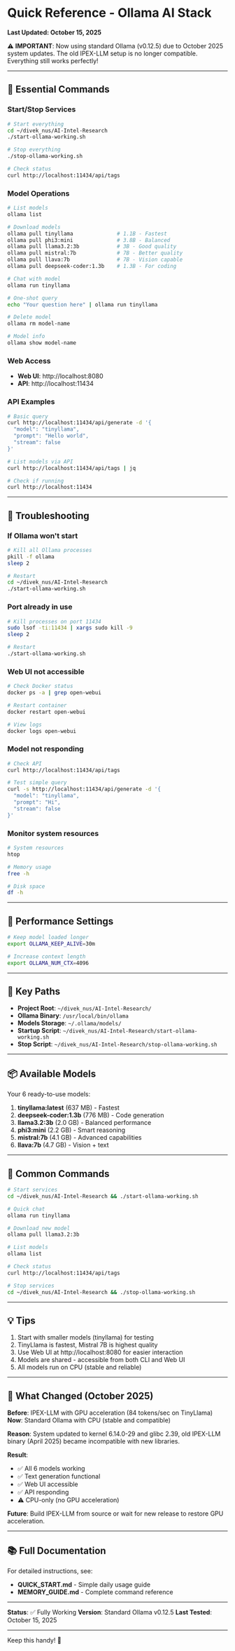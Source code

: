 # Quick Reference - Ollama AI Stack

**Last Updated: October 15, 2025**

⚠️ **IMPORTANT**: Now using standard Ollama (v0.12.5) due to October 2025 system updates. The old IPEX-LLM setup is no longer compatible. Everything still works perfectly!

---

## 🚀 Essential Commands

### Start/Stop Services
```bash
# Start everything
cd ~/divek_nus/AI-Intel-Research
./start-ollama-working.sh

# Stop everything
./stop-ollama-working.sh

# Check status
curl http://localhost:11434/api/tags
```

### Model Operations
```bash
# List models
ollama list

# Download models
ollama pull tinyllama              # 1.1B - Fastest
ollama pull phi3:mini              # 3.8B - Balanced
ollama pull llama3.2:3b            # 3B - Good quality
ollama pull mistral:7b             # 7B - Better quality
ollama pull llava:7b               # 7B - Vision capable
ollama pull deepseek-coder:1.3b    # 1.3B - For coding

# Chat with model
ollama run tinyllama

# One-shot query
echo "Your question here" | ollama run tinyllama

# Delete model
ollama rm model-name

# Model info
ollama show model-name
```

### Web Access
- **Web UI**: http://localhost:8080
- **API**: http://localhost:11434

### API Examples
```bash
# Basic query
curl http://localhost:11434/api/generate -d '{
  "model": "tinyllama",
  "prompt": "Hello world",
  "stream": false
}'

# List models via API
curl http://localhost:11434/api/tags | jq

# Check if running
curl http://localhost:11434
```

---

## 🔧 Troubleshooting

### If Ollama won't start
```bash
# Kill all Ollama processes
pkill -f ollama
sleep 2

# Restart
cd ~/divek_nus/AI-Intel-Research
./start-ollama-working.sh
```

### Port already in use
```bash
# Kill processes on port 11434
sudo lsof -ti:11434 | xargs sudo kill -9
sleep 2

# Restart
./start-ollama-working.sh
```

### Web UI not accessible
```bash
# Check Docker status
docker ps -a | grep open-webui

# Restart container
docker restart open-webui

# View logs
docker logs open-webui
```

### Model not responding
```bash
# Check API
curl http://localhost:11434/api/tags

# Test simple query
curl -s http://localhost:11434/api/generate -d '{
  "model": "tinyllama",
  "prompt": "Hi",
  "stream": false
}'
```

### Monitor system resources
```bash
# System resources
htop

# Memory usage
free -h

# Disk space
df -h
```

---

## 🎯 Performance Settings

```bash
# Keep model loaded longer
export OLLAMA_KEEP_ALIVE=30m

# Increase context length
export OLLAMA_NUM_CTX=4096
```

---

## 📍 Key Paths
- **Project Root**: `~/divek_nus/AI-Intel-Research/`
- **Ollama Binary**: `/usr/local/bin/ollama`
- **Models Storage**: `~/.ollama/models/`
- **Startup Script**: `~/divek_nus/AI-Intel-Research/start-ollama-working.sh`
- **Stop Script**: `~/divek_nus/AI-Intel-Research/stop-ollama-working.sh`

---

## 📦 Available Models

Your 6 ready-to-use models:
1. **tinyllama:latest** (637 MB) - Fastest
2. **deepseek-coder:1.3b** (776 MB) - Code generation
3. **llama3.2:3b** (2.0 GB) - Balanced performance
4. **phi3:mini** (2.2 GB) - Smart reasoning
5. **mistral:7b** (4.1 GB) - Advanced capabilities
6. **llava:7b** (4.7 GB) - Vision + text

---

## 💬 Common Commands

```bash
# Start services
cd ~/divek_nus/AI-Intel-Research && ./start-ollama-working.sh

# Quick chat
ollama run tinyllama

# Download new model
ollama pull llama3.2:3b

# List models
ollama list

# Check status
curl http://localhost:11434/api/tags

# Stop services
cd ~/divek_nus/AI-Intel-Research && ./stop-ollama-working.sh
```

---

## 💡 Tips
1. Start with smaller models (tinyllama) for testing
2. TinyLlama is fastest, Mistral 7B is highest quality
3. Use Web UI at http://localhost:8080 for easier interaction
4. Models are shared - accessible from both CLI and Web UI
5. All models run on CPU (stable and reliable)

---

## 📅 What Changed (October 2025)

**Before**: IPEX-LLM with GPU acceleration (84 tokens/sec on TinyLlama)
**Now**: Standard Ollama with CPU (stable and compatible)

**Reason**: System updated to kernel 6.14.0-29 and glibc 2.39, old IPEX-LLM binary (April 2025) became incompatible with new libraries.

**Result**:
- ✅ All 6 models working
- ✅ Text generation functional
- ✅ Web UI accessible
- ✅ API responding
- ⚠️ CPU-only (no GPU acceleration)

**Future**: Build IPEX-LLM from source or wait for new release to restore GPU acceleration.

---

## 📚 Full Documentation

For detailed instructions, see:
- **QUICK_START.md** - Simple daily usage guide
- **MEMORY_GUIDE.md** - Complete command reference

---

**Status**: ✅ Fully Working
**Version**: Standard Ollama v0.12.5
**Last Tested**: October 15, 2025

---

Keep this handy! 🎉

